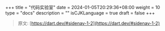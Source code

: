 +++
title = "代码实验室"
date = 2024-01-05T20:29:36+08:00
weight = 10
type = "docs"
description = ""
isCJKLanguage = true
draft = false
+++

> 原文: [https://dart.dev/#sidenav-1-2](https://dart.dev/#sidenav-1-2)
